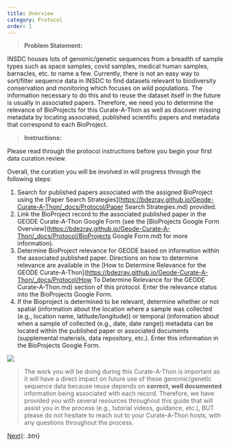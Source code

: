 ```yaml
---
title: Overview
category: Protocol
order: 1
---
```


> **Problem Statement:**

INSDC houses lots of genomic/genetic sequences from a breadth of sample types such as space samples, covid samples, medical human samples, barnacles, etc. to name a few. Currently, there is not an easy way to sort/filter sequence data in INSDC to find datasets relevant to biodiversity conservation and monitoring which focuses on wild populations. The information necessary to do this and to reuse the dataset itself in the future is usually in associated papers. Therefore, we need you to determine the relevance of BioProjects for this Curate-A-Thon as well as discover missing metadata by locating associated, published scientific papers and metadata that correspond to each BioProject.

> **Instructions:**

Please read through the protocol instructions before you begin your first data curation review.

Overall, the curation you will be involved in will progress through the following steps:
1. Search for published papers associated with the assigned BioProject using the [Paper Search Strategies](https://bdezray.github.io/Geode-Curate-A-Thon/_docs/Protocol/Paper Search Strategies.md) provided.
2. Link the BioProject record to the associated published paper in the GEODE Curate-A-Thon Google Form (see the [BioProjects Google Form Overview](https://bdezray.github.io/Geode-Curate-A-Thon/_docs/Protocol/BioProjects Google Form.md) for more information).
3. Determine BioProject relevance for GEODE based on information within the associated published paper. Directions on how to determine relevance are available in the [How to Determine Relevance for the GEODE Curate-A-Thon](https://bdezray.github.io/Geode-Curate-A-Thon/_docs/Protocol/How To Determine Relevance for the GEODE Curate-A-Thon.md) section of this protocol. Enter the relevance status into the BioProjects Google Form.
4. If the Bioproject is determined to be relevant, determine whether or not spatial (information about the location where a sample was collected (e.g., location name, latitude/longitude)) or temporal (information about when a sample of collected (e.g., date, date range)) metadata can be located within the published paper or associated documents (supplemental materials, data repository, etc.). Enter this information in the BioProjects Google Form.

![](https://bdezray.github.io/Geode-Curate-A-Thon/images/Curate-A-ThonWorkflow.png)

>The work you will be doing during this Curate-A-Thon is important as it will have a direct impact on future use of these genomic/genetic sequence data because reuse depends on **correct, well documented** information being associated with each record. Therefore, we have provided you with several resources throughout this guide that will assist you in the process (e.g., tutorial videos, guidance, etc.), BUT please do not hesitate to reach out to your Curate-A-Thon hosts, with any questions throughout the process.


[Next](https://bdezray.github.io/Geode-Curate-A-Thon/Protocol/BioProjects%20Google%20Form/){: .btn}
